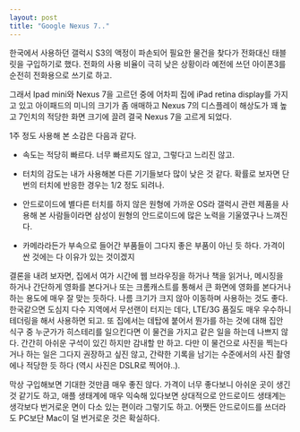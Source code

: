 ```yaml
---
layout: post
title: "Google Nexus 7.."
---
```



한국에서 사용하던 갤럭시 S3의 액정이 파손되어 필요한 물건을 찾다가 전화대신 태블릿을 구입하기로 했다. 전화의 사용 비율이 극히 낮은 상황이라 예전에 쓰던 아이폰3를 순전히 전화용으로 쓰기로 하고.




그래서 Ipad mini와 Nexus 7을 고르던 중에 어차피 집에 iPad retina display를 가지고 있고 아이패드의 미니의 크기가 좀 애매하고 Nexus 7의 디스플레이 해상도가 꽤 높고 7인치의 적당한 화면 크기에 끌려 결국 Nexus 7을 고르게 되었다.




1주 정도 사용해 본 소감은 다음과 같다.




- 속도는 적당히 빠르다. 너무 빠르지도 않고, 그렇다고 느리진 않고.

- 터치의 감도는 내가 사용해본 다른 기기들보다 많이 낮은 것 같다. 확률로 보자면 단번의 터치에 반응한 경우는 1/2 정도 되려나.

- 안드로이드에 별다른 터치를 하지 않은 원형에 가까운 OS라 갤럭시 관련 제품을 사용해 본 사람들이라면 삼성이 원형의 안드로이드에 많은 노력을 기울였구나 느껴진다.

- 카메라라든가 부속으로 들어간 부품들이 그다지 좋은 부품이 아닌 듯 하다. 가격이 싼 것에는 다 이유가 있는 것이겠지




결론을 내려 보자면, 집에서 여가 시간에 웹 브라우징을 하거나 책을 읽거나, 메시징을 하거나 간단하게 영화를 본다거나 또는 크롬캐스트를 통해서 큰 화면에 영화를 본다거나 하는 용도에 매우 잘 맞는 듯하다. 나름 크기가 크지 않아 이동하며 사용하는 것도 좋다. 한국같으면 도심지 다수 지역에서 무선랜이 터지는 데다, LTE/3G 품질도 매우 우수하니 테더링을 해서 사용하면 되고. 또 집에서는 데탑에 붙어서 뭔가를 하는 것에 대해 집안 식구 중 누군가가 히스테리를 일으킨다면 이 물건을 가지고 같은 일을 하는데 나쁘지 않다. 간간히 아쉬운 구석이 있긴 하지만 감내할 만 하고. 다만 이 물건으로 사진을 찍는다거나 하는 일은 그다지 권장하고 싶진 않고, 간략한 기록을 남기는 수준에서의 사진 촬영에나 적당한 듯 하다 (역시 사진은 DSLR로 찍어야..).




막상 구입해보면 기대한 것만큼 매우 좋진 않다. 가격이 너무 좋다보니 아쉬운 곳이 생긴 것 같기도 하고, 애플 생태계에 매우 익숙해 있다보면 상대적으로 안드로이드 생태계는 생각보다 번거로운 면이 다소 있는 편이라 그렇기도 하고. 어쨋든 안드로이드를 쓰더라도 PC보단 Mac이 덜 번거로운 것은 확실하다.





